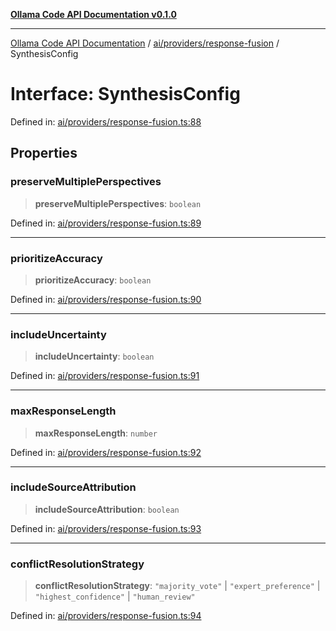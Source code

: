 [**Ollama Code API Documentation v0.1.0**](../../../../README.md)

***

[Ollama Code API Documentation](../../../../modules.md) / [ai/providers/response-fusion](../README.md) / SynthesisConfig

# Interface: SynthesisConfig

Defined in: [ai/providers/response-fusion.ts:88](https://github.com/erichchampion/ollama-code/blob/00ee2a1c7aae90b38558806cf40c91c52edd65c9/ollama-code/src/ai/providers/response-fusion.ts#L88)

## Properties

### preserveMultiplePerspectives

> **preserveMultiplePerspectives**: `boolean`

Defined in: [ai/providers/response-fusion.ts:89](https://github.com/erichchampion/ollama-code/blob/00ee2a1c7aae90b38558806cf40c91c52edd65c9/ollama-code/src/ai/providers/response-fusion.ts#L89)

***

### prioritizeAccuracy

> **prioritizeAccuracy**: `boolean`

Defined in: [ai/providers/response-fusion.ts:90](https://github.com/erichchampion/ollama-code/blob/00ee2a1c7aae90b38558806cf40c91c52edd65c9/ollama-code/src/ai/providers/response-fusion.ts#L90)

***

### includeUncertainty

> **includeUncertainty**: `boolean`

Defined in: [ai/providers/response-fusion.ts:91](https://github.com/erichchampion/ollama-code/blob/00ee2a1c7aae90b38558806cf40c91c52edd65c9/ollama-code/src/ai/providers/response-fusion.ts#L91)

***

### maxResponseLength

> **maxResponseLength**: `number`

Defined in: [ai/providers/response-fusion.ts:92](https://github.com/erichchampion/ollama-code/blob/00ee2a1c7aae90b38558806cf40c91c52edd65c9/ollama-code/src/ai/providers/response-fusion.ts#L92)

***

### includeSourceAttribution

> **includeSourceAttribution**: `boolean`

Defined in: [ai/providers/response-fusion.ts:93](https://github.com/erichchampion/ollama-code/blob/00ee2a1c7aae90b38558806cf40c91c52edd65c9/ollama-code/src/ai/providers/response-fusion.ts#L93)

***

### conflictResolutionStrategy

> **conflictResolutionStrategy**: `"majority_vote"` \| `"expert_preference"` \| `"highest_confidence"` \| `"human_review"`

Defined in: [ai/providers/response-fusion.ts:94](https://github.com/erichchampion/ollama-code/blob/00ee2a1c7aae90b38558806cf40c91c52edd65c9/ollama-code/src/ai/providers/response-fusion.ts#L94)
